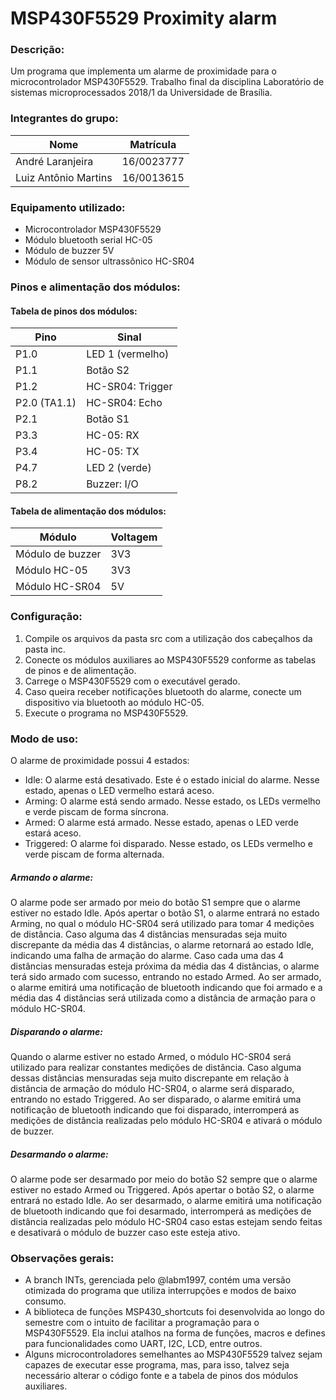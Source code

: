 # MSP430F5529 Proximity alarm

### Descrição:

Um programa que implementa um alarme de proximidade para o microcontrolador MSP430F5529. Trabalho final da disciplina Laboratório de sistemas microprocessados 2018/1 da Universidade de Brasília.

### Integrantes do grupo:

Nome | Matrícula
---  | ---
André Laranjeira | 16/0023777
Luiz Antônio Martins | 16/0013615

### Equipamento utilizado:

* Microcontrolador MSP430F5529
* Módulo bluetooth serial HC-05
* Módulo de buzzer 5V
* Módulo de sensor ultrassônico HC-SR04

### Pinos e alimentação dos módulos:

#### Tabela de pinos dos módulos:

Pino | Sinal
---	 | ---
P1.0 | LED 1 (vermelho)
P1.1 | Botão S2
P1.2 | HC-SR04: Trigger
P2.0 (TA1.1) | HC-SR04: Echo
P2.1 | Botão S1
P3.3 | HC-05: RX
P3.4 | HC-05: TX
P4.7 | LED 2 (verde)
P8.2 | Buzzer: I/O

#### Tabela de alimentação dos módulos:

Módulo | Voltagem
---	   | ---
Módulo de buzzer | 3V3
Módulo HC-05 | 3V3
Módulo HC-SR04 | 5V

### Configuração:

1) Compile os arquivos da pasta src com a utilização dos cabeçalhos da pasta inc.
2) Conecte os módulos auxiliares ao MSP430F5529 conforme as tabelas de pinos e de alimentação.
3) Carrege o MSP430F5529 com o executável gerado.
4) Caso queira receber notificações bluetooth do alarme, conecte um dispositivo via bluetooth ao módulo HC-05.
5) Execute o programa no MSP430F5529.

### Modo de uso:

O alarme de proximidade possui 4 estados:
* Idle: O alarme está desativado. Este é o estado inicial do alarme. Nesse estado, apenas o LED vermelho estará aceso.
* Arming: O alarme está sendo armado. Nesse estado, os LEDs vermelho e verde piscam de forma síncrona.
* Armed: O alarme está armado. Nesse estado, apenas o LED verde estará aceso.
* Triggered: O alarme foi disparado. Nesse estado, os LEDs vermelho e verde piscam de forma alternada. 

##### Armando o alarme:
O alarme pode ser armado por meio do botão S1 sempre que o alarme estiver no estado Idle. Após apertar o botão S1, o alarme entrará no estado Arming, no qual o módulo HC-SR04 será utilizado para tomar 4 medições de distância. Caso alguma das 4 distâncias mensuradas seja muito discrepante da média das 4 distâncias, o alarme retornará ao estado Idle, indicando uma falha de armação do alarme. Caso cada uma das 4 distâncias mensuradas esteja próxima da média das 4 distâncias, o alarme terá sido armado com sucesso, entrando no estado Armed. Ao ser armado, o alarme emitirá uma notificação de bluetooth indicando que foi armado e a média das 4 distâncias será utilizada como a distância de armação para o módulo HC-SR04.

##### Disparando o alarme:
Quando o alarme estiver no estado Armed, o módulo HC-SR04 será utilizado para realizar constantes medições de distância. Caso alguma dessas distâncias mensuradas seja muito discrepante em relação à distância de armação do módulo HC-SR04, o alarme será disparado, entrando no estado Triggered. Ao ser disparado, o alarme emitirá uma notificação de bluetooth indicando que foi disparado, interromperá as medições de distância realizadas pelo módulo HC-SR04 e ativará o módulo de buzzer.

##### Desarmando o alarme:
O alarme pode ser desarmado por meio do botão S2 sempre que o alarme estiver no estado Armed ou Triggered. Após apertar o botão S2, o alarme entrará no estado Idle. Ao ser desarmado, o alarme emitirá uma notificação de bluetooth indicando que foi desarmado, interromperá as medições de distância realizadas pelo módulo HC-SR04 caso estas estejam sendo feitas e desativará o módulo de buzzer caso este esteja ativo.

### Observações gerais:

* A branch INTs, gerenciada pelo @labm1997, contém uma versão otimizada do programa que utiliza interrupções e modos de baixo consumo.
* A biblioteca de funções MSP430_shortcuts foi desenvolvida ao longo do semestre com o intuito de facilitar a programação para o MSP430F5529. Ela inclui atalhos na forma de funções, macros e defines para funcionalidades como UART, I2C, LCD, entre outros.
* Alguns microcontroladores semelhantes ao MSP430F5529 talvez sejam capazes de executar esse programa, mas, para isso, talvez seja necessário alterar o código fonte e a tabela de pinos dos módulos auxiliares.
